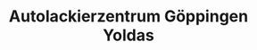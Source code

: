 ---
title: "Autolackierzentrum Göppingen Yoldas"
url: /goeppingen/autolackierzentrum-goeppingen-yoldas/
shop: Autowerkstatt
---